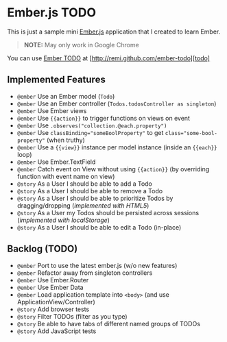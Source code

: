 Ember.js TODO
=============

This is just a sample mini [Ember.js][] application that I created 
to learn Ember.

 > **NOTE:** May only work in Google Chrome

You can use [Ember TODO][todo] at [http://remi.github.com/ember-todo][todo]

Implemented Features
--------------------

 - `@ember` Use an Ember model (`Todo`)
 - `@ember` Use an Ember controller (`Todos.todosController as singleton`)
 - `@ember` Use Ember views
 - `@ember` Use `{{action}}` to trigger functions on views on event
 - `@ember` Use `.observes("collection.@each.property")`
 - `@ember` Use `classBinding="someBoolProperty"` to get `class="some-bool-property"` (when truthy)
 - `@ember` Use a `{{view}}` instance per model instance (inside an `{{each}}` loop)
 - `@ember` Use Ember.TextField
 - `@ember` Catch event on View without using `{{action}}` (by overriding function with event name on view)
 - `@story` As a User I should be able to add a Todo
 - `@story` As a User I should be able to remove a Todo
 - `@story` As a User I should be able to prioritize Todos by dragging/dropping (*implemented with HTML5*)
 - `@story` As a User my Todos should be persisted across sessions (*implemented with localStorage*)
 - `@story` As a User I should be able to edit a Todo (in-place)

Backlog (TODO)
--------------

 - `@ember` Port to use the latest ember.js (w/o new features)
 - `@ember` Refactor away from singleton controllers
 - `@ember` Use Ember.Router
 - `@ember` Use Ember Data
 - `@ember` Load application template into `<body>` (and use ApplicationView/Controller)
 - `@story` Add browser tests
 - `@story` Filter TODOs (filter as you type)
 - `@story` Be able to have tabs of different named groups of TODOs
 - `@story` Add JavaScript tests

[ember.js]: http://emberjs.com
[todo]: http://remi.github.com/ember-todo
